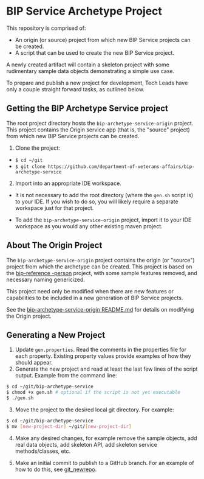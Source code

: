 # BIP Service Archetype Project

This repository is comprised of:

- An origin (or source) project from which new BIP Service projects can be created.
- A script that can be used to create the new BIP Service project.

A newly created artifact will contain a skeleton project with some rudimentary sample data objects demonstrating a simple use case.

To prepare and publish a new project for development, Tech Leads have only a couple straight forward tasks, as outlined below.

## Getting the BIP Archetype Service project

The root project directory hosts the `bip-archetype-service-origin` project. This project contains the Origin service app (that is, the "source" project) from which new BIP Service projects can be created.

1. Clone the project:

  - `$ cd ~/git`
  - `$ git clone https://github.com/department-of-veterans-affairs/bip-archetype-service`

2. Import into an appropriate IDE workspace.

  - It is not necessary to add the root directory (where the `gen.sh` script is) to your IDE. If you wish to do so, you will likely require a separate workspace just for that project.

  - To add the `bip-archetype-service-origin` project, import it to your IDE workspace as you would any other existing maven project.

## About The Origin Project

The `bip-archetype-service-origin` project contains the origin (or "source") project from which the archetype can be created. This project is based on the [bip-reference -person](https://github.com/department-of-veterans-affairs/bip-reference-person) project, with some sample features removed, and necessary naming genericized.

This project need only be modified when there are new features or capabilities to be included in a new generation of BIP Service projects.

See the [bip-archetype-service-origin README.md](./bip-archetype-service-origin/README.md) for details on modifying the Origin project.

## Generating a New Project

1. Update `gen.properties`. Read the comments in the properties file for each property. Existing property values provide examples of how they should appear.
2. Generate the new project and read at least the last few lines of the script output. Example from the command line:

  ```bash
  $ cd ~/git/bip-archetype-service
  $ chmod +x gen.sh # optional if the script is not yet executable
  $ ./gen.sh
  ```

3. Move the project to the desired local git directory. For example:

  ```bash
  $ cd ~/git/bip-archetype-service
  $ mv [new-project-dir] ~/git/[new-project-dir]
  ```

4. Make any desired changes, for example remove the sample objects, add real data objects, add skeleton API, add skeleton service methods/classes, etc.

5. Make an initial commit to publish to a GitHub branch. For an example of how to do this, see [git_newrepo](https://gist.github.com/c0ldlimit/4089101).
